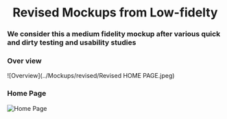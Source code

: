 # <div align="center"> Revised Mockups from Low-fidelty</div>

### We consider this a medium fidelity mockup after various quick and dirty testing and usability studies


### Over view
![Overview](../Mockups/revised/Revised HOME PAGE.jpeg)



### Home Page
![Home Page](https://github.com/hkuspace-pu/project-submission-group-10-HKNatureWatch/blob/a4887cf12efcadc0b997942b25613317ec18f7a6/Mockups/revised/Revised%20Home%20Page%202.jpeg)

